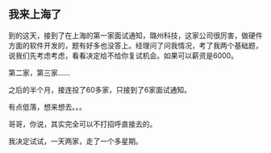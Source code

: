 ## 我来上海了

到的这天，接到了在上海的第一家面试通知，璐州科技，这家公司很厉害，做硬件方面的软件开发的，题有好多也没答上。经理问了问我情况，考了我两个基础题，说我们先考虑考虑，看看决定给不给你复试机会。如果可以薪资是6000。

第二家，第三家......

之后的半个月，接连投了60多家，只接到了6家面试通知。

有点低落，想来想去。。。

哥哥，你说，其实完全可以不打招呼直接去的。

我决定试试，一天两家，走了一个多星期。
